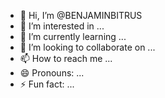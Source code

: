 - 👋 Hi, I’m @BENJAMINBITRUS
- 👀 I’m interested in ...
- 🌱 I’m currently learning ...
- 💞️ I’m looking to collaborate on ...
- 📫 How to reach me ...
- 😄 Pronouns: ...
- ⚡ Fun fact: ...

<!---
BENJAMINBITRUS/BENJAMINBITRUS is a ✨ special ✨ repository because its `README.md` (this file) appears on your GitHub profile.
You can click the Preview link to take a look at your changes.
--->
